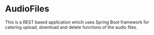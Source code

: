 # AudioFiles
This is a REST based application which uses Spring Boot framework for catering upload, download and delete functions of the audio files.
